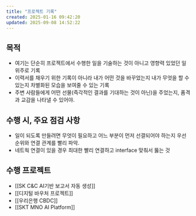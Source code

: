 ```yaml
---
title: "프로젝트 기록"
created: 2025-01-16 09:42:20
updated: 2025-09-08 14:52:22
---
```


## 목적

- 여기는 단순히 프로젝트에서 수행한 일을 기술하는 것이 아니고 영향력 있었던 일 위주로 기록
- 이력서를 채우기 위한 기록이 아니라 내가 어떤 것을 바꾸었는지 내가 무엇을 할 수 있는지 차별화된 모습을 보여줄 수 있는 기록
- 주변 사람들에게 어떤 선물(즉각적인 결과를 기대하는 것이 아닌)을 주었는지, 품격과 교감을 나타낼 수 있어야.

## 수행 시, 주요 점검 사항

- 일이 되도록 만들려면 무엇이 필요하고 어느 부분이 먼저 선결되어야 하는지 우선 순위와 연결 관계를 빨리 파악.
- 네트웍 연결이 있을 경우 최대한 빨리 연결하고 interface 맞춰서 뚫는 것

## 수행 프로젝트

- [[SK C&C AI기반 보고서 자동 생성]]
- [[디지털 바우처 프로젝트]]
- [[우리은행 CBDC]]
- [[SKT MNO AI Platform]]
